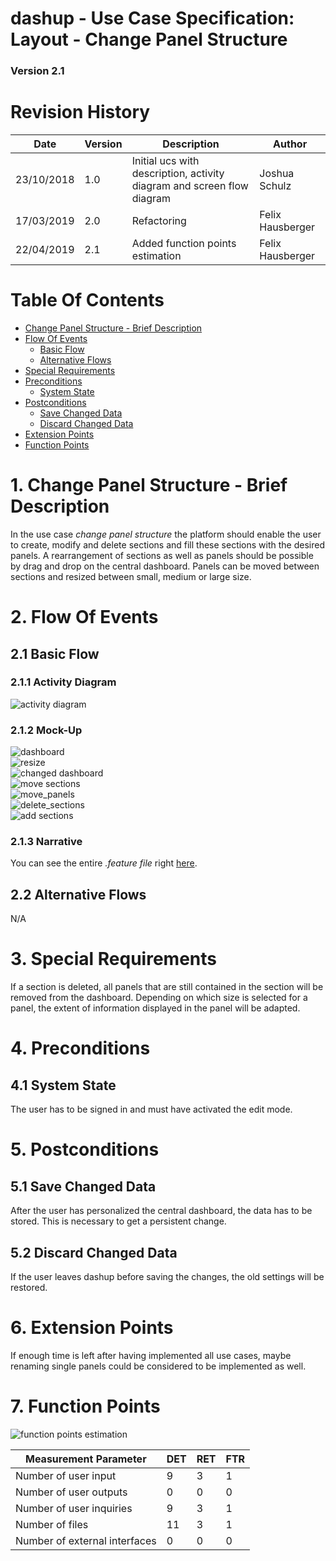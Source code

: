 # dashup - Use Case Specification: Layout - Change Panel Structure

### Version 2.1

# Revision History

| Date       | Version | Description                                                            | Author           |
|------------|---------|------------------------------------------------------------------------|------------------|
| 23/10/2018 | 1.0     | Initial ucs with description, activity diagram and screen flow diagram | Joshua Schulz    |
| 17/03/2019 | 2.0     | Refactoring                                                            | Felix Hausberger |
| 22/04/2019 | 2.1     | Added function points estimation                                       | Felix Hausberger |

# Table Of Contents

- [Change Panel Structure - Brief Description](#1-change-panel-structure---brief-description) 
- [Flow Of Events](#2-flow-of-events)
    - [Basic Flow](#21-basic-flow)   
    - [Alternative Flows](#22-alternative-flows)
- [Special Requirements](#3-special-requirements)
- [Preconditions](#4-preconditions)
    - [System State](#41-system-state)
- [Postconditions](#5-postconditions) 
    - [Save Changed Data](#51-save-changed-data)
    - [Discard Changed Data](#52-discard-changed-data)
- [Extension Points](#6-extension-points)
- [Function Points](#7-function-points)

# 1. Change Panel Structure - Brief Description
In the use case _change panel structure_ the platform should enable the user to create, modify and delete sections and 
fill these sections with the desired panels. A rearrangement of sections as well as panels should be possible by drag 
and drop on the central dashboard. Panels can be moved between sections and resized between small, medium or large size. 

# 2. Flow Of Events

## 2.1 Basic Flow

### 2.1.1 Activity Diagram
<img src="./activity_diagrams/change_panel_structure.png" alt="activity diagram" />
 
### 2.1.2 Mock-Up
<img src="./mockups/dashboard.png" alt="dashboard" />
<br />
<img src="./mockups/resize.png" alt="resize" />
<br />
<img src="./mockups/changed_dashboard.png" alt="changed dashboard" />
<br />
<img src="./mockups/move_sections.png" alt="move sections" />
<br />
<img src="./mockups/move_panels.png" alt="move_panels" />
<br />
<img src="./mockups/delete_sections.png" alt="delete_sections" />
<br />
<img src="./mockups/add_sections.png" alt="add sections" />
<br />

### 2.1.3 Narrative
You can see the entire _.feature file_ right <a href="./narratives/change_panel_structure.feature">here</a>.

## 2.2 Alternative Flows
N/A

# 3. Special Requirements
If a section is deleted, all panels that are still contained in the section will be removed from the dashboard. 
Depending on which size is selected for a panel, the extent of information displayed in the panel will be adapted.

# 4. Preconditions

## 4.1 System State
The user has to be signed in and must have activated the edit mode.

# 5. Postconditions

## 5.1 Save Changed Data
After the user has personalized the central dashboard, the data has to be stored. This is necessary
to get a persistent change. 

## 5.2 Discard Changed Data
If the user leaves dashup before saving the changes, the old settings will be restored.

# 6. Extension Points
If enough time is left after having implemented all use cases, maybe renaming single panels could be considered to be 
implemented as well.

# 7. Function Points

<img src="./function_points/change_panel_structure.png" alt="function points estimation" />
<br />

| Measurement Parameter         | DET | RET | FTR |
|-------------------------------|-----|-----|-----|
| Number of user input          | 9   | 3   | 1   |
| Number of user outputs        | 0   | 0   | 0   |
| Number of user inquiries      | 9   | 3   | 1   |
| Number of files               | 11  | 3   | 1   |
| Number of external interfaces | 0   | 0   | 0   |